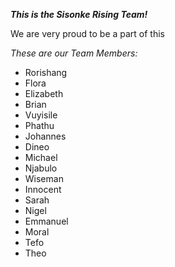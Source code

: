 ***This is the Sisonke Rising Team!***

We are very proud to be a part of this

*These are our Team Members:*
- Rorishang
- Flora
- Elizabeth
- Brian
- Vuyisile
- Phathu
- Johannes
- Dineo
- Michael
- Njabulo
- Wiseman
- Innocent
- Sarah
- Nigel
- Emmanuel
- Moral
- Tefo
- Theo
